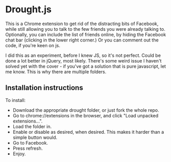 Drought.js
============

This is a Chrome extension to get rid of the distracting bits of
Facebook, while still allowing you to talk to the few friends you were
already talking to. Optionally, you can include the list of friends
online, by hiding the Facebook chat bar (clicking in the lower right
corner.) Or you can comment out the code, if you're keen on js.  

I did this as an experiment, before I knew JS, so it's not perfect. Could be done a lot better in jQuery, most likely. There's some weird issue I haven't solved yet with the cover - if you've got a solution that is pure javascript, let me know. This is why there are multiple folders.

Installation instructions
-------------------------

To install: 

 * Download the appropriate drought folder, or just fork the whole repo. 
 * Go to chrome://extensions in the browser, and click "Load unpacked extensions...". 
 * Load the folder in.
 * Enable or disable as desired, when desired. This makes it harder than a simple button would.
 * Go to Facebook. 
 * Press refresh.  
 * Enjoy.  


